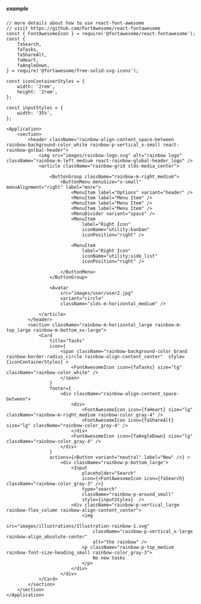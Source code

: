##### example

    // more details about how to use react-font-awesome
    // visit https://github.com/FortAwesome/react-fontawesome
    const { FontAwesomeIcon } = require('@fortawesome/react-fontawesome');
    const {
        faSearch,
        faTasks,
        faShareAlt,
        faHeart,
        faAngleDown,
    } = require('@fortawesome/free-solid-svg-icons');

    const iconContainerStyles = {
        width: '2rem',
        height: '2rem',
    };

    const inputStyles = {
        width: '35%',
    };

    <Application>
        <section>
            <header className="rainbow-align-content_space-between rainbow-background-color_white rainbow-p-vertical_x-small react-rainbow-golbal-header">
                <img src="images/rainbow-logo.svg" alt="rainbow logo" className="rainbow-m-left_medium react-rainbow-global-header_logo" />
                <article className="rainbow-grid slds-media_center">

                    <ButtonGroup className="rainbow-m-right_medium">
                        <ButtonMenu menuSize="x-small" menuAlignment="right" label="more">
                            <MenuItem label="Options" variant="header" />
                            <MenuItem label="Menu Item" />
                            <MenuItem label="Menu Item" />
                            <MenuItem label="Menu Item" />
                            <MenuDivider variant="space" />
                            <MenuItem
                                label="Right Icon"
                                iconName="utility:kanban"
                                iconPosition="right" />

                            <MenuItem
                                label="Right Icon"
                                iconName="utility:side_list"
                                iconPosition="right" />

                        </ButtonMenu>
                    </ButtonGroup>

                    <Avatar
                        src="images/user/user2.jpg"
                        variant="circle"
                        className="slds-m-horizontal_medium" />

                </article>
            </header>
            <section className="rainbow-m-horizontal_large rainbow-m-top_large rainbow-m-bottom_xx-large">
                <Card
                    title="Tasks"
                    icon={
                        <span className="rainbow-background-color_brand rainbow-border-radius_circle rainbow-align-content_center"  style={iconContainerStyles} >
                            <FontAwesomeIcon icon={faTasks} size="lg" className="rainbow-color_white" />
                        </span>
                    }
                    footer={
                        <div className="rainbow-align-content_space-between">
                            <div>
                                <FontAwesomeIcon icon={faHeart} size="lg" className="rainbow-m-right_medium rainbow-color_gray-4" />
                                <FontAwesomeIcon icon={faShareAlt} size="lg" className="rainbow-color_gray-4" />
                            </div>
                            <FontAwesomeIcon icon={faAngleDown} size="lg" className="rainbow-color_gray-4" />
                        </div>
                    }
                    actions={<Button variant="neutral" label="New" />} >
                        <div className="rainbow-p-bottom_large">
                            <Input
                                placeholder="Search"
                                icon={<FontAwesomeIcon icon={faSearch} className="rainbow-color_gray-3" />}
                                type="search"
                                className="rainbow-p-around_small"
                                style={inputStyles}  />
                            <div className="rainbow-p-vertical_large rainbow-flex_column rainbow-align-content_center">
                                <img 
                                    src="images/illustrations/Illustration-rainbow-1.svg"
                                    className="rainbow-p-vertical_x-large rainbow-align_absolute-center"
                                    alt="the rainbow" />
                                <p className="rainbow-p-top_medium rainbow-font-size-heading_small rainbow-color_gray-3">
                                    No new tasks
                                </p>
                            </div>
                        </div>
                </Card>
            </section>
        </section>
    </Application>
